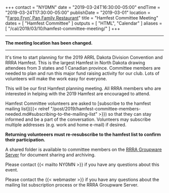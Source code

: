 +++
contact = "NY0MN"
date = "2019-03-24T16:30:00-05:00"
endTime = "2019-03-24T17:30:00-05:00"
publishDate = "2019-03-01"
location = "[Fargo Fryn' Pan Family Restaurant](/places/fargo-fryn-pan-family-restaurant/)"
title = "Hamfest Committee Meeting"
dates = [ "Hamfest Committee" ]
outputs = [ "HTML", "Calendar" ]
aliases = [ "/cal/2019/03/10/hamfest-committee-meeting/" ]
+++

---

**The meeting location has been changed.**

---

It's time to start planning for the 2019 ARRL Dakota Division Convention
and RRRA Hamfest. This is the largest Hamfest in North Dakota drawing
attendees from 3 states and 1 Canadian province. Committee members
are needed to plan and run this major fund raising activity for our
club. Lots of volunteers will make the work easy for everyone.

This will be our first Hamfest planning meeting. All RRRA members who are
interested in helping with the 2019 Hamfest are encouraged to attend.

Hamfest Committee volunteers are asked to [subscribe to the hamfest
mailing list]({{< relref "/post/2019/hamfest-committee-members-needed.md#subscribing-to-the-mailing-list" >}})
so that they can stay informed and be a part of the
conversation. Volunteers may subscribe multiple addresses
(e.g. work and home e-mail) if desired.

**Returning volunteeers must re-resubscribe to the hamfest list to
confirm their participation.**

A shared folder is available to committee
members on the <a href="https://cloud.rrra.org" rel="nofollow">RRRA
Groupware Server</a> for document sharing and archiving.

Please contact {{< mailto NY0MN >}} if you have any questions about this
event.

Please contact the {{< webmaster >}} if you have any questions about the
mailing list subscription process or the RRRA Groupware Server.
